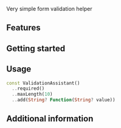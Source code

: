<!-- 
This README describes the package. If you publish this package to pub.dev,
this README's contents appear on the landing page for your package.

For information about how to write a good package README, see the guide for
[writing package pages](https://dart.dev/guides/libraries/writing-package-pages). 

For general information about developing packages, see the Dart guide for
[creating packages](https://dart.dev/guides/libraries/create-library-packages)
and the Flutter guide for
[developing packages and plugins](https://flutter.dev/developing-packages). 
-->

Very simple form validation helper

## Features

[//]: # (List what your package can do. Maybe include images, gifs, or videos.)

## Getting started

[//]: # (List prerequisites and provide or point to information on how to)

[//]: # (start using the package.)

## Usage

[//]: # (Include short and useful examples for package users. Add longer examples)

[//]: # (to `/example` folder. )

```dart
const ValidationAssistant()
  ..required()
  ..maxLength(10)
  ..add(String? Function(String? value))
```

## Additional information

[//]: # (Tell users more about the package: where to find more information, how to )

[//]: # (contribute to the package, how to file issues, what response they can expect )

[//]: # (from the package authors, and more.)
